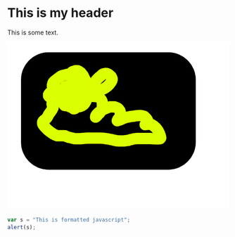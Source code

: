 # This is my header
This is some text.

![alt text](https://github.com/mtreanor/csc470-fall2020/blob/master/mockup1.png "Logo Title Text 1")

```javascript
var s = "This is formatted javascript";
alert(s);
```
